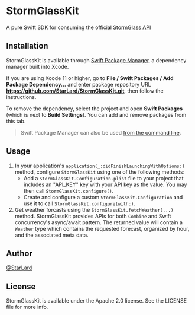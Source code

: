 # StormGlassKit
A pure Swift SDK for consuming the official [StormGlass API](https://docs.stormglass.io)

## Installation

StormGlassKit is available through [Swift Package Manager](https://swift.org/package-manager/), a dependency manager built into Xcode.

If you are using Xcode 11 or higher, go to **File / Swift Packages / Add Package Dependency...** and enter package repository URL **https://github.com/StarLard/StormGlassKit.git**, then follow the instructions.

To remove the dependency, select the project and open **Swift Packages** (which is next to **Build Settings**). You can add and remove packages from this tab.

> Swift Package Manager can also be used [from the command line](https://swift.org/package-manager/).

## Usage

1. In your application's `application(_:didFinishLaunchingWithOptions:)` method, configure `StormGlassKit` using one of the following methods:
    * Add a `StormGlassKit-Configuration.plist` file to your project that includes an "API_KEY" key with your API key as the value. You may then
    call `StormGlassKit.configure()`.
    * Create and configure a custom `StormGlassKit.Configuration` and use it to call `StormGlassKit.configure(with:)`.
2. Get weather forcasts using the `StormGlassKit.fetchWeather(...)` method. StormGlassKit provides APIs for both `Combine` and Swift concurrency's async/await pattern. The returned value will contain a `Weather` type which contains the requested forecast, organized by hour, and the associated meta data.

## Author

[@StarLard](https://twitter.com/CalebFriden)

## License

StormGlassKit is available under the Apache 2.0 license. See the LICENSE file for more info.
